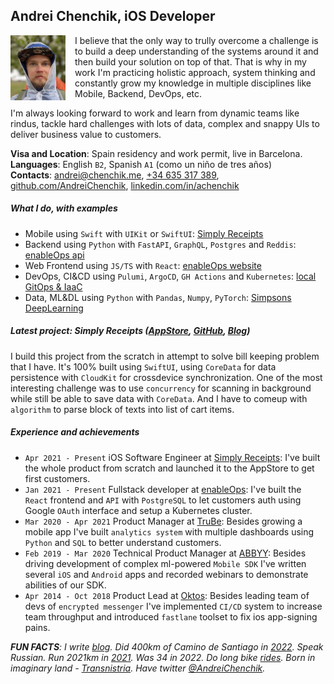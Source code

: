 ## Andrei Chenchik, iOS Developer
<img align="left" width=88 src="./images/andrei.png" style="margin: 0 15px 0 0" >

I believe that the only way to trully overcome a challenge is to build a deep understanding of the systems around it and then build your solution on top of that. That is why in my work I'm practicing holistic approach, system thinking and constantly grow my knowledge in multiple disciplines like Mobile, Backend, DevOps, etc.

I'm always looking forward to work and learn from dynamic teams like rindus, tackle hard challenges with lots of data, complex and snappy UIs to deliver business value to customers.

**Visa and Location**: Spain residency and work permit, live in Barcelona.
<br> **Languages**: English `B2`, Spanish `A1` (como un niño de tres años)
<br> **Contacts**: [andrei@chenchik.me](mailto:andrei@chenchik.me), [+34 635 317 389](tel:+34635317389), [github.com/AndreiChenchik](https://github.com/AndreiChenchik), [linkedin.com/in/achenchik](https://www.linkedin.com/in/achenchik)

##### **What I do, with examples**
- Mobile using `Swift` with `UIKit` or `SwiftUI`: [Simply Receipts](https://github.com/AndreiChenchik/receipt)
- Backend using `Python` with `FastAPI`, `GraphQL`, `Postgres` and `Reddis`: [enableOps api](https://github.com/enableops/api-service)
- Web Frontend using `JS/TS` with `React`: [enableOps website](https://github.com/enableops/enableops.github.io/tree/main/src/components)
- DevOps, CI&CD using `Pulumi`, `ArgoCD`, `GH Actions` and `Kubernetes`: [local GitOps & IaaC](https://github.com/AndreiChenchik/local-cluster)
- Data, ML&DL using `Python` with `Pandas`, `Numpy`, `PyTorch`: [Simpsons DeepLearning](https://github.com/AndreiChenchik/dlschool/blob/main/14.1%20%D0%94%D0%BE%D0%BC%D0%B0%D1%88%D0%BD%D0%B5%D0%B5%20%D0%B7%D0%B0%D0%B4%D0%B0%D0%BD%D0%B8%D0%B5.%20%D0%BA%D0%BB%D0%B0%D1%81%D1%81%D0%B8%D1%84%D0%B8%D0%BA%D0%B0%D1%86%D0%B8%D1%8F%20%D0%A1%D0%B8%D0%BC%D0%BF%D1%81%D0%BE%D0%BD%D0%BE%D0%B2/simpsons_resnet50.ipynb)

##### **Latest project: Simply Receipts ([AppStore](https://apps.apple.com/app/simply-receipts-tracker/id1586132989), [GitHub](https://github.com/AndreiChenchik/receipt), [Blog](https://chenchik.me/simply-receipts))**

I build this project from the scratch in attempt to solve bill keeping problem that I have. It's 100% built using `SwiftUI`, using `CoreData` for data persistence with `CloudKit` for crossdevice synchronization. One of the most interesting challenge was to use `concurrency` for scanning in background while still be able to save data with `CoreData`. And I have to comeup with `algorithm` to parse block of texts into list of cart items.

##### **Experience and achievements**
* `Apr 2021 - Present` iOS Software Engineer at [Simply Receipts](https://chenchik.me/simply-receipts): I've built the whole product from scratch and launched it to the AppStore to get first customers.
* `Jan 2021 - Present` Fullstack developer at [enableOps](https://enableops.io/): I've built the `React` frontend and `API` with `PostgreSQL` to let customers auth using Google `OAuth` interface and setup a Kubernetes cluster.
* `Mar 2020 - Apr 2021` Product Manager at [TruBe](https://ya.ru): Besides growing a mobile app I've built `analytics system` with multiple dashboards using `Python` and `SQL` to better understand customers.
* `Feb 2019 - Mar 2020` Technical Product Manager at [ABBYY](https://www.abbyy.com/): Besides driving development of complex ml-powered `Mobile SDK` I've written several `iOS` and `Android` apps and recorded webinars to demonstrate abilities of our SDK.
* `Apr 2014 - Oct 2018` Product Lead at [Oktos](https://appadvice.com/app/oktos-messenger/1362473814): Besides leading team of devs of `encrypted messenger` I've implemented `CI/CD` system to increase team throughput and introduced `fastlane` toolset to fix ios app-signing pains.

*__FUN FACTS__: I write [blog](https://chenchik.me). Did 400km of Camino de Santiago in [2022](https://storyteller.fit/album/384). Speak Russian. Run 2021km in [2021](https://www.strava.com/athletes/44250763). Was 34 in 2022. Do long bike [rides](https://www.strava.com/activities/4836441053). Born in imaginary land - [Transnistria](https://en.wikipedia.org/wiki/Transnistria). Have twitter [@AndreiChenchik](https://twitter.com/AndreiChenchik).*


